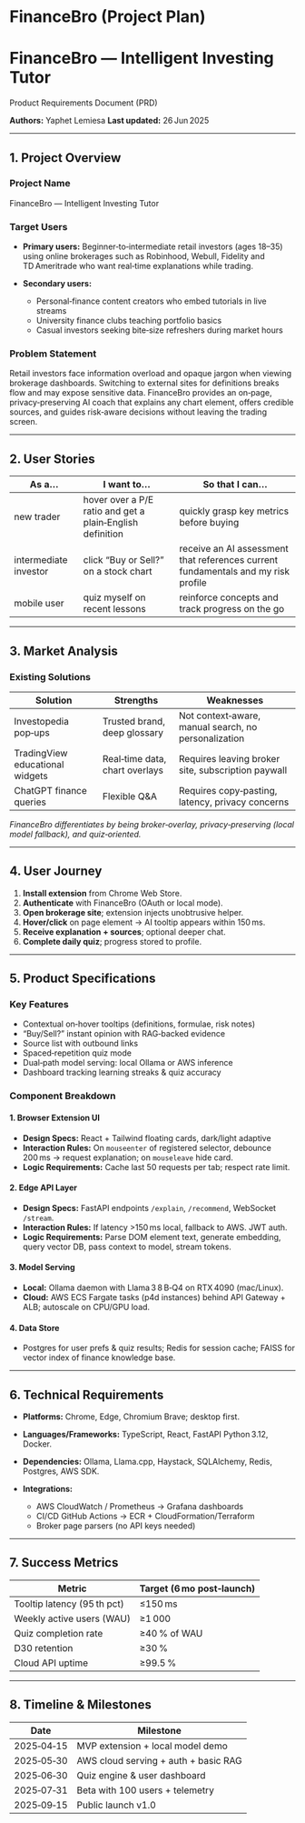 # FinanceBro (Project Plan)
# FinanceBro — Intelligent Investing Tutor

Product Requirements Document (PRD)

**Authors:** Yaphet Lemiesa
**Last updated:** 26 Jun 2025

---

## 1. Project Overview

### Project Name

FinanceBro — Intelligent Investing Tutor

### Target Users

* **Primary users:** Beginner‑to‑intermediate retail investors (ages 18–35) using online brokerages such as Robinhood, Webull, Fidelity and TD Ameritrade who want real‑time explanations while trading.
* **Secondary users:**

  * Personal‑finance content creators who embed tutorials in live streams
  * University finance clubs teaching portfolio basics
  * Casual investors seeking bite‑size refreshers during market hours

### Problem Statement

Retail investors face information overload and opaque jargon when viewing brokerage dashboards. Switching to external sites for definitions breaks flow and may expose sensitive data. FinanceBro provides an on‑page, privacy‑preserving AI coach that explains any chart element, offers credible sources, and guides risk‑aware decisions without leaving the trading screen.

---

## 2. User Stories

| As a…                 | I want to…                                                | So that I can…                                                                    |
| --------------------- | --------------------------------------------------------- | --------------------------------------------------------------------------------- |
| new trader            | hover over a P/E ratio and get a plain‑English definition | quickly grasp key metrics before buying                                           |
| intermediate investor | click “Buy or Sell?” on a stock chart                     | receive an AI assessment that references current fundamentals and my risk profile |
| mobile user           | quiz myself on recent lessons                             | reinforce concepts and track progress on the go                                   |

---

## 3. Market Analysis

### Existing Solutions

| Solution                        | Strengths                      | Weaknesses                                           |
| ------------------------------- | ------------------------------ | ---------------------------------------------------- |
| Investopedia pop‑ups            | Trusted brand, deep glossary   | Not context‑aware, manual search, no personalization |
| TradingView educational widgets | Real‑time data, chart overlays | Requires leaving broker site, subscription paywall   |
| ChatGPT finance queries         | Flexible Q\&A                  | Requires copy‑pasting, latency, privacy concerns     |

*FinanceBro differentiates by being broker‑overlay, privacy‑preserving (local model fallback), and quiz‑oriented.*

---

## 4. User Journey

1. **Install extension** from Chrome Web Store.
2. **Authenticate** with FinanceBro (OAuth or local mode).
3. **Open brokerage site**; extension injects unobtrusive helper.
4. **Hover/click** on page element → AI tooltip appears within 150 ms.
5. **Receive explanation + sources**; optional deeper chat.
6. **Complete daily quiz**; progress stored to profile.

---

## 5. Product Specifications

### Key Features

* Contextual on‑hover tooltips (definitions, formulae, risk notes)
* “Buy/Sell?” instant opinion with RAG‑backed evidence
* Source list with outbound links
* Spaced‑repetition quiz mode
* Dual‑path model serving: local Ollama or AWS inference
* Dashboard tracking learning streaks & quiz accuracy

### Component Breakdown

#### 1. Browser Extension UI

* **Design Specs:** React + Tailwind floating cards, dark/light adaptive
* **Interaction Rules:** On `mouseenter` of registered selector, debounce 200 ms → request explanation; on `mouseleave` hide card.
* **Logic Requirements:** Cache last 50 requests per tab; respect rate limit.

#### 2. Edge API Layer

* **Design Specs:** FastAPI endpoints `/explain`, `/recommend`, WebSocket `/stream`.
* **Interaction Rules:** If latency >150 ms local, fallback to AWS. JWT auth.
* **Logic Requirements:** Parse DOM element text, generate embedding, query vector DB, pass context to model, stream tokens.

#### 3. Model Serving

* **Local:** Ollama daemon with Llama 3 8 B‑Q4 on RTX 4090 (mac/Linux).
* **Cloud:** AWS ECS Fargate tasks (p4d instances) behind API Gateway + ALB; autoscale on CPU/GPU load.

#### 4. Data Store

* Postgres for user prefs & quiz results; Redis for session cache; FAISS for vector index of finance knowledge base.

---

## 6. Technical Requirements

* **Platforms:** Chrome, Edge, Chromium Brave; desktop first.
* **Languages/Frameworks:** TypeScript, React, FastAPI Python 3.12, Docker.
* **Dependencies:** Ollama, Llama.cpp, Haystack, SQLAlchemy, Redis, Postgres, AWS SDK.
* **Integrations:**

  * AWS CloudWatch / Prometheus → Grafana dashboards
  * CI/CD GitHub Actions → ECR + CloudFormation/Terraform
  * Broker page parsers (no API keys needed)

---

## 7. Success Metrics

| Metric                      | Target (6 mo post‑launch) |
| --------------------------- | ------------------------- |
| Tooltip latency (95 th pct) | ≤150 ms                   |
| Weekly active users (WAU)   | ≥1 000                    |
| Quiz completion rate        | ≥40 % of WAU              |
| D30 retention               | ≥30 %                     |
| Cloud API uptime            | ≥99.5 %                   |

---

## 8. Timeline & Milestones

| Date       | Milestone                            |
| ---------- | ------------------------------------ |
| 2025‑04‑15 | MVP extension + local model demo     |
| 2025‑05‑30 | AWS cloud serving + auth + basic RAG |
| 2025‑06‑30 | Quiz engine & user dashboard         |
| 2025‑07‑31 | Beta with 100 users + telemetry      |
| 2025‑09‑15 | Public launch v1.0                   |
